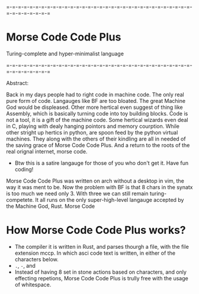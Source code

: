 =-=-=-=-=-=-=-=-=-=-=-=-=-=-=-=-=-=-=-=-=-=-=-=-=-=-=-=-=-=-=-=-=-=-=-=-=-=-=-=

# Morse Code Code Plus

Turing-complete and hyper-minimalist language

=-=-=-=-=-=-=-=-=-=-=-=-=-=-=-=-=-=-=-=-=-=-=-=-=-=-=-=-=-=-=-=-=-=-=-=-=-=-=-=

Abstract:

Back in my days people had to right code in machine code. The only real pure form of code. Langauges like BF are too bloated.
The great Machine God would be displeased. Other more hertical even suggest of thing like Assembly, which is basically turning code into toy building blocks.
Code is not a tool, it is a gift of the machine code. Some hertical wizards even deal in C, playing with dealy hanging pointors and memory courption. 
While other stright up hertics in python, are spoon feed by the python virtual machines. They along with the others of their kindling are all in needed of the 
saving grace of Morse Code Code Plus. And a return to the roots of the real orignal internet, morse code.

- Btw this is a satire langauge for those of you who don't get it. Have fun coding! 

Morse Code Code Plus was written on arch without a desktop in vim, the way it was ment to be. Now the problem with BF is that 8 chars in the synatx is too much
we need only 3. With three we can still remain turing-competete. It all runs on the only super-high-level langauge accepted by the Machine God, Rust. 
Morse Code

# How Morse Code Code Plus works?

- The compiler it is written in Rust, and parses thourgh a file, with the file extension mccp. In which asci code text is written, in either of the characters below.
- `.`, `-`, and ` `
- Instead of having 8 set in stone actions based on characters, and only effecting repetions, Morse Code Code Plus is trully free with the usage of whitespace.
